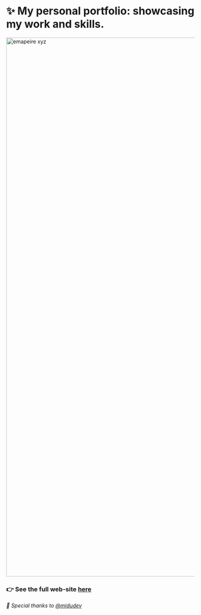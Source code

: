 # ✨ My personal portfolio: showcasing my work and skills.

<img width="1440" alt="emapeire xyz" src="https://github.com/emapeire/portfolio/assets/63935846/463080b5-d89b-40aa-97c5-36ff7c80662e">

### 👉 See the full web-site [here](https://emapeire.xyz) 

###### 🤝 Special thanks to [@midudev](https://github.com/midudev)
